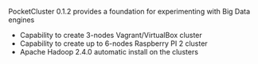 PocketCluster 0.1.2 provides a foundation for experimenting with Big Data engines

- Capability to create 3-nodes Vagrant/VirtualBox cluster</li>
- Capability to create up to 6-nodes Raspberry PI 2 cluster</li>
- Apache Hadoop 2.4.0 automatic install on the clusters</li>

